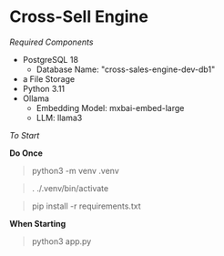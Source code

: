
# Cross-Sell Engine

_Required Components_
- PostgreSQL 18
    - Database Name: "cross-sales-engine-dev-db1"
- a File Storage
- Python 3.11
- Ollama
    - Embedding Model: mxbai-embed-large
    - LLM: llama3

_To Start_

**Do Once**
> python3 -m venv .venv

> . ./.venv/bin/activate

> pip install -r requirements.txt

**When Starting**
> python3 app.py
